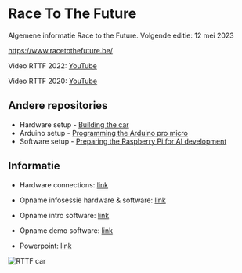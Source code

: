# Race To The Future
Algemene informatie Race to the Future. Volgende editie: 12 mei 2023

https://www.racetothefuture.be/

Video RTTF 2022: [YouTube](https://www.youtube.com/watch?v=d8669cn-0ss)

Video RTTF 2020: [YouTube](https://www.youtube.com/watch?v=po89ZRmakuU)

## Andere repositories
* Hardware setup - [Building the car](https://github.com/PXLDigital/race-to-the-future/wiki)
* Arduino setup - [Programming the Arduino pro micro](https://github.com/PXLDigital/race-to-the-future/wiki/Programmeren-van-de-Arduino-Pro-Micro)
* Software setup - [Preparing the Raspberry Pi for AI development](https://github.com/PXLDigital/rttf-edgecar/wiki)

## Informatie

* Hardware connections: [link](https://hogeschoolpxl-my.sharepoint.com/personal/20004716_pxl_be/_layouts/15/stream.aspx?id=%2Fpersonal%2F20004716%5Fpxl%5Fbe%2FDocuments%2FOpnamen%2Frttf%2Dhardware%2Dconnections%2Emp4&ga=1)

* Opname infosessie hardware & software: [link](https://hogeschoolpxl-my.sharepoint.com/:v:/g/personal/20007010_pxl_be/EbPwXRHWInVNjkYmNniVbpkBJSLnK_2mqUWA4x2u8Qhw2w?e=Xw75Nk)

* Opname intro software: [link](https://hogeschoolpxl-my.sharepoint.com/:v:/g/personal/20004716_pxl_be/EdHYuNr27ehDvxDxY0gigWgBhNPTLHZXT_WRfpONs068lA?e=8Ii5wr)
* Opname demo software: [link](https://hogeschoolpxl-my.sharepoint.com/:v:/g/personal/20004716_pxl_be/EbxwfBx6OmBIu_3aLkOBmTIBCaB_22QRHltgqUtXGBQT_w?e=QbZNVj)
* Powerpoint: [link](https://github.com/PXLDigital/rttf-edgecar/raw/master/docs/RTTF_AI_CV.pptx)

![RTTF car](/DSC04991%20Done.jpg)
